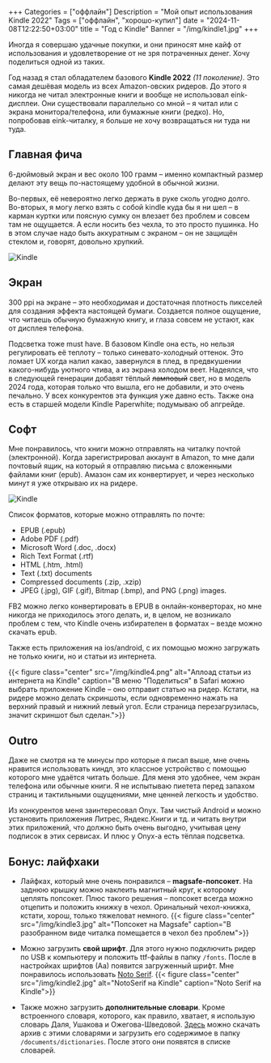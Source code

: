 +++
Categories = ["оффлайн"]
Description = "Мой опыт использования Kindle 2022"
Tags = ["оффлайн", "хорошо-купил"]
date = "2024-11-08T12:22:50+03:00"
title = "Год с Kindle"
Banner = "/img/kindle1.jpg"
+++

Иногда я совершаю удачные покупки, и они приносят мне кайф от использования и удовлетворение от не зря потраченных денег. Хочу поделиться одной из таких.

<!--more-->

Год назад я стал обладателем базового **Kindle 2022** *(11 поколение)*. Это самая дешёвая модель из всех Amazon-овских ридеров. До этого я никогда не читал электронные книги и вообще не использовал eink-дисплеи. Они существовали параллельно со мной – я читал или с экрана монитора/телефона, или бумажные книги (редко). Но, попробовав eink-читалку, я больше не хочу возвращаться ни туда ни туда.

## Главная фича

6-дюймовый экран и вес около 100 грамм – именно компактный размер делают эту вещь по-настоящему удобной в обычной жизни.

Во-первых, её невероятно легко держать в руке сколь угодно долго. Во-вторых, я могу легко взять с собой kindle куда бы я ни шел – в карман куртки или поясную сумку он влезает без проблем и совсем там не ощущается. А если носить без чехла, то это просто пушинка. Но в этом случае надо быть аккуратным с экраном – он не защищён стеклом и, говорят, довольно хрупкий.

![Kindle](/img/kindle6.jpg)

## Экран

300 ppi на экране – это необходимая и достаточная плотность пикселей для создания эффекта настоящей бумаги. Создается полное ощущение, что читаешь обычную бумажную книгу, и глаза совсем не устают, как от дисплея телефона.

Подсветка тоже must have. В базовом Kindle она есть, но нельзя регулировать её теплоту – только синевато-холодный оттенок. Это ломает UX когда налил какао, завернулся в плед, в предвкушении какого-нибудь уютного чтива, а из экрана холодом веет. Надеялся, что в следующей генерации добавят тёплый ~~ламповый~~ свет, но в модель 2024 года, которая только что вышла, его не добавили, и это очень печально. У всех конкурентов эта функция уже давно есть. Также она есть в  старшей модели Kindle Paperwhite; подумываю об апгрейде.

## Софт

Мне понравилось, что книги можно отправлять на читалку почтой (электронной). Когда зарегистрировал аккаунт в Amazon, то мне дали почтовый ящик, на который я отправляю письма с вложенными файлами книг (epub). Амазон сам их конвертирует, и через несколько минут я уже открываю их на ридере.

![Kindle](/img/kindle5.jpg)

Список форматов, которые можно отправлять по почте:
* EPUB (.epub)
* Adobe PDF (.pdf)
* Microsoft Word (.doc, .docx)
* Rich Text Format (.rtf)
* HTML (.htm, .html)
* Text (.txt) documents
* Compressed documents (.zip, .xzip)
* JPEG (.jpg), GIF (.gif), Bitmap (.bmp), and PNG (.png) images.

FB2 можно легко конвертировать в EPUB в онлайн-конверторах, но мне никогда не приходилось этого делать, и, в целом, не возникало проблем с тем, что Kindle очень избирателен в форматах – везде можно скачать epub.

Также есть приложения на ios/android, с их помощью можно загружать не только книги, но и статьи из интернета.

{{< figure class="center" src="/img/kindle4.png" alt="Аплоад статьи из интернета на Kindle" caption="В меню \"Поделиться\" в Safari можно выбрать приложение Kindle – оно отправит статью на ридер. Кстати, на ридере можно делать скриншоты, если одновременно нажать на верхний правый и нижний левый угол. Если страница перезагрузилась, значит скриншот был сделан.">}}

## Outro

Даже не смотря на те минусы про которые я писал выше, мне очень нравится использовать киндл, это классное устройство с помощью которого мне удаётся читать больше. Для меня это удобнее, чем экран телефона или обычные книги. Я не испытываю пиетета перед запахом страниц и тактильными ощущениями, мне ценней легкость и удобство.

Из конкурентов меня заинтересовал Onyx. Там чистый Android и можно установить приложения Литрес, Яндекс.Книги и тд. и читать внутри этих приложений, что должно быть очень выгодно, учитывая цену подписок в этих сервисах. И плюс у Onyx-а есть тёплая подсветка.

## Бонус: лайфхаки

* Лайфках, который мне очень понравился – **magsafe-попсокет**. На заднюю крышку можно наклеить магнитный круг, к которому цеплять попсокет. Плюс такого решения – попсокет всегда можно отцепить и положить книжку в чехол. Оринальный чехол-книжка, кстати, хорош, только тяжеловат немного.
{{< figure class="center" src="/img/kindle3.jpg" alt="Попсокет на Magsafe" caption="В разобранном виде читалка помещается в чехол без проблем">}}

* Можно загрузить **свой шрифт**. Для этого нужно подключить ридер по USB к компьютеру и положить ttf-файлы в папку `/fonts`. После в настройках шрифтов (Аа) появится загруженный шрифт. Мне понравилось использовать [Noto Serif](https://fonts.google.com/noto/specimen/Noto+Serif). 
{{< figure class="center" src="/img/kindle2.jpg" alt="NotoSerif на Kindle" caption="Noto Serif на Kindle">}}

* Также можно загрузить **дополнительные словари**. Кроме встроенного словаря, которого, как правило, хватает, я использую словарь Даля, Ушакова и Ожегова-Шведовой. [Здесь](/files/dicts.zip) можно скачать архив с этими словарями и загрузить его содержимое в папку `/documents/dictionaries`. После этого они появятся в списке словарей.


